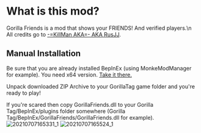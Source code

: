 # What is this mod?
Gorilla Friends is a mod that shows your FRIENDS! And verified players.\n
All credits go to [-=KillMan AKA=- AKA RusJJ](https://github.com/RusJJ).

## Manual Installation
Be sure that you are already installed BepInEx (using MonkeModManager for example). You need x64 version. [Take it there.](https://github.com/BepInEx/BepInEx/releases)

Unpack downloaded ZIP Archive to your GorillaTag game folder and you're ready to play!

If you're scared then copy GorillaFriends.dll to your Gorilla Tag/BepInEx/plugins folder somewhere (Gorilla Tag/BepInEx/GorillaFriends/GorillaFriends.dll for example).
![20210707165331_1](https://user-images.githubusercontent.com/8864329/124773350-8f02e080-df45-11eb-8a83-ab9589833881.jpg)
![20210707165524_1](https://user-images.githubusercontent.com/8864329/124773366-92966780-df45-11eb-97be-7c0822ecd269.jpg)
